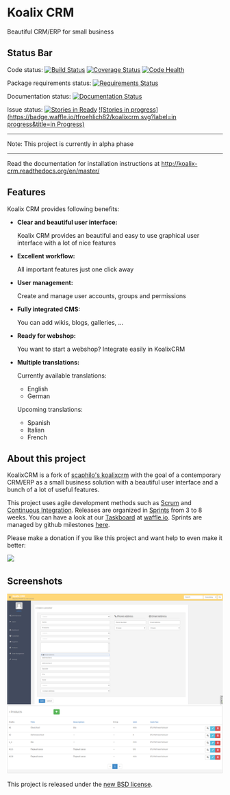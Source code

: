Koalix CRM
==========

Beautiful CRM/ERP for small business


## Status Bar

Code status:
    [![Build Status](https://travis-ci.org/tfroehlich82/koalixcrm.svg)](https://travis-ci.org/tfroehlich82/koalixcrm)
    [![Coverage Status](https://img.shields.io/coveralls/tfroehlich82/koalixcrm.svg)](https://coveralls.io/r/tfroehlich82/koalixcrm)
    [![Code Health](https://landscape.io/github/tfroehlich82/koalixcrm/master/landscape.png)](https://landscape.io/github/tfroehlich82/koalixcrm/master)

Package requirements status:
    [![Requirements Status](https://requires.io/github/tfroehlich82/koalixcrm/requirements.svg?branch=master)](https://requires.io/github/tfroehlich82/koalixcrm/requirements/?branch=master)

Documentation status:
    [![Documentation Status](https://readthedocs.org/projects/koalix-crm/badge/?version=latest)](https://readthedocs.org/projects/koalix-crm/?badge=latest)

Issue status:
    [![Stories in Ready](https://badge.waffle.io/tfroehlich82/koalixcrm.png?label=ready&title=Ready)](https://waffle.io/tfroehlich82/koalixcrm)
    [![Stories in progress](https://badge.waffle.io/tfroehlich82/koalixcrm.svg?label=in progress&title=in Progress)](http://waffle.io/tfroehlich82/koalixcrm)

**********************************************
Note: This project is currently in alpha phase
**********************************************

Read the documentation for installation instructions at http://koalix-crm.readthedocs.org/en/master/

## Features

Koalix CRM provides following benefits:
    
-   **Clear and beautiful user interface:**

    Koalix CRM provides an beautiful and easy to use graphical user interface with a lot of nice features
        
-   **Excellent workflow:**

    All important features just one click away
    
-   **User management:**

    Create and manage user accounts, groups and permissions
    
-   **Fully integrated CMS:**

    You can add wikis, blogs, galleries, ...
    
-   **Ready for webshop:**

    You want to start a webshop? Integrate easily in KoalixCRM
    
-   **Multiple translations:**

    Currently available translations:
    
    *   English
    *   German
   
    Upcoming translations:

    *   Spanish
    *   Italian
    *   French

## About this project
KoalixCRM is a fork of [scaphilo's koalixcrm](https://github.com/scaphilo/koalixcrm) with the goal of a contemporary CRM/ERP 
as a small business solution with a beautiful user interface and a bunch of a lot of useful features.

This project uses agile development methods such as [Scrum](http://en.wikipedia.org/wiki/Scrum_(software_development)) and [Continuous Integration](http://en.wikipedia.org/wiki/Continuous_integration). 
Releases are organized in [Sprints](http://en.wikipedia.org/wiki/Scrum_(software_development)#Sprint) from 3 to 8 weeks. You can have a look at our [Taskboard](http://en.wikipedia.org/wiki/Scrum_(software_development)#Taskboard) at [waffle.io](http://waffle.io/tfroehlich82/koalixcrm). Sprints are managed by github milestones [here](https://github.com/tfroehlich82/koalixcrm/milestones).

Please make a donation if you like this project and want help to even make it better:
    
[<img src="https://www.paypalobjects.com/en_US/i/btn/btn_donateCC_LG.gif">](https://www.paypal.com/cgi-bin/webscr?cmd=_s-xclick&hosted_button_id=ES8RFB7JN9CXC)


## Screenshots
![Alt Create Customer](/doc/source/images/customer_create.png "Create Customer")
![Alt Product Overview](/doc/source/images/product_overview.png "Product Overview")

This project is released under the [new BSD license](LICENSE).
